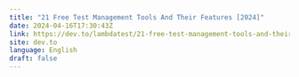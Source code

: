 ```yaml
---
title: "21 Free Test Management Tools And Their Features [2024]"
date: 2024-04-16T17:30:43Z
link: https://dev.to/lambdatest/21-free-test-management-tools-and-their-features-2024-45hm?utm_medium=RSS&utm_source=news.12bit.vn
site: dev.to
language: English
draft: false
---
```

